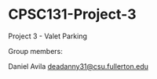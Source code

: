 # CPSC131-Project-3
Project 3 - Valet Parking

Group members:

Daniel Avila deadanny31@csu.fullerton.edu
